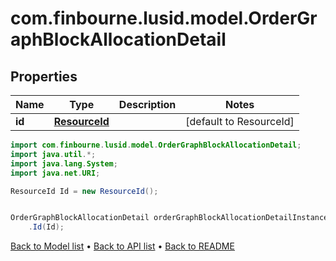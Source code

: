 # com.finbourne.lusid.model.OrderGraphBlockAllocationDetail

## Properties

Name | Type | Description | Notes
------------ | ------------- | ------------- | -------------
**id** | [**ResourceId**](ResourceId.md) |  | [default to ResourceId]

```java
import com.finbourne.lusid.model.OrderGraphBlockAllocationDetail;
import java.util.*;
import java.lang.System;
import java.net.URI;

ResourceId Id = new ResourceId();


OrderGraphBlockAllocationDetail orderGraphBlockAllocationDetailInstance = new OrderGraphBlockAllocationDetail()
    .Id(Id);
```


[Back to Model list](../README.md#documentation-for-models) &#8226; [Back to API list](../README.md#documentation-for-api-endpoints) &#8226; [Back to README](../README.md)
